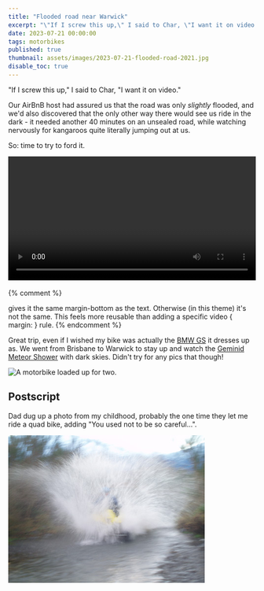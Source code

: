```yaml
---
title: "Flooded road near Warwick"
excerpt: "\"If I screw this up,\" I said to Char, \"I want it on video.\""
date: 2023-07-21 00:00:00
tags: motorbikes
published: true
thumbnail: assets/images/2023-07-21-flooded-road-2021.jpg
disable_toc: true
---
```


"If I screw this up," I said to Char, "I want it on video."

Our AirBnB host had assured us that the road was only *slightly* flooded, and we'd also discovered that the only other way there would see us ride in the dark - it needed another 40 minutes on an unsealed road, while watching nervously for kangaroos quite literally jumping out at us.

So: time to try to ford it.

<p><video src="https://lord.geek.nz/f/fording.mp4" style="max-height: 100vh; max-width: 100%; width: 100%;" controls="true"></video></p>
{% comment %} <p> gives it the same margin-bottom as the text. Otherwise (in this theme) it's not the same. This feels more reusable than adding a specific video { margin: <the same as p> } rule.  {% endcomment %}

Great trip, even if I wished my bike was actually the [BMW GS](https://en.wikipedia.org/wiki/BMW_GS) it dresses up as. We went from Brisbane to Warwick to stay up and watch the [Geminid Meteor Shower](https://astroblogger.blogspot.com/2021/12/geminid-meteor-shower-13-15-december.html) with dark skies. Didn't try for any pics that though!

![A motorbike loaded up for two.](/assets/images/2023-07-21-XR-for-two-2021.jpg)

## Postscript

Dad dug up a photo from my childhood, probably the one time they let me ride a quad bike, adding "You used not to be so careful...".

![A child on a quad bike, utterly sending it into a body of water, creating a huge splash.](/assets/images/2023-07-21-quad-bike-splash.jpg)
